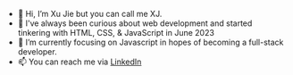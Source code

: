 - 👋 Hi, I’m Xu Jie but you can call me XJ.
- 👀 I've always been curious about web development and started tinkering with HTML, CSS, & JavaScript in June 2023
- 🌱 I’m currently focusing on Javascript in hopes of becoming a full-stack developer.
- 📫 You can reach me via [LinkedIn](https://www.linkedin.com/in/xu-jie-sng/)

<!---
XJSng/XJSng is a ✨ special ✨ repository because its `README.md` (this file) appears on your GitHub profile.
You can click the Preview link to take a look at your changes.
--->
